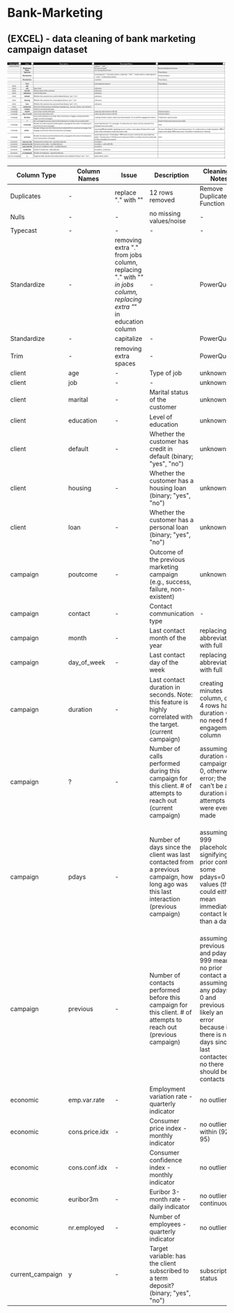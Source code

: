 # Bank-Marketing
(EXCEL) -  data cleaning of bank marketing campaign dataset
-
<img src= https://github.com/AndyeliSays/Bank-Marketing/blob/main/assets/cleaning_process.png>

| Column Type | Column Names | Issue | Description | Cleaning & Notes | Process |
|------------|--------------|-------|-------------|-----------------|---------|
| Duplicates | - | replace "." with "" | 12 rows removed | Remove Duplicate Function | - |
| Nulls | - | - | no missing values/noise | - | - |
| Typecast | - | - | - | - | - |
| Standardize | - | removing extra "." from jobs column, replacing "." with "_" in jobs column, replacing extra "_" in education column | - | PowerQuery | find and replace |
| Standardize | - | capitalize | - | PowerQuery | - |
| Trim | - | removing extra spaces | - | PowerQuery | - |
| client | age | - | Type of job | unknowns | - |
| client | job | - | - | unknowns | - |
| client | marital | - | Marital status of the customer | unknowns | - |
| client | education | - | Level of education | unknowns | - |
| client | default | - | Whether the customer has credit in default (binary; "yes", "no") | unknowns | - |
| client | housing | - | Whether the customer has a housing loan (binary; "yes", "no") | unknowns | - |
| client | loan | - | Whether the customer has a personal loan (binary; "yes", "no") | unknowns | - |
| campaign | poutcome | - | Outcome of the previous marketing campaign (e.g., success, failure, non-existent) | unknowns | - |
| campaign | contact | - | Contact communication type | - | - |
| campaign | month | - | Last contact month of the year | replacing abbreviations with full | find and replace |
| campaign | day_of_week | - | Last contact day of the week | replacing abbreviations with full | find and replace |
| campaign | duration | - | Last contact duration in seconds. Note: this feature is highly correlated with the target. (current campaign) | creating minutes column, only 4 rows have duration =0, no need for engagement column | if statement, special paste |
| campaign | ? | - | Number of calls performed during this campaign for this client. # of attempts to reach out (current campaign) | assuming if duration = 0, campaign > 0, otherwise error; there can't be a duration if no attempts were even made | likely # of attempts based on pivot table |
| campaign | pdays | - | Number of days since the client was last contacted from a previous campaign, how long ago was this last interaction (previous campaign) | assuming 999 placeholder signifying no prior contact, some pdays=0 values (this could either mean immediate contact less than a day) | 15 rows with pdays=0, these rows have previous > 0, could remove or mode imputation =999, if replace then pdays=999 and previous 0 (another contradiction) deleting |
| campaign | previous | - | Number of contacts performed before this campaign for this client. # of attempts to reach out (previous campaign) | assuming if previous = 0 and pdays = 999 means no prior contact at all, assuming if any pdays = 0 and previous !=0 likely an error because if there is no days since last contacted, no there should be no contacts | none |
| economic | emp.var.rate | - | Employment variation rate - quarterly indicator | no outliers | - |
| economic | cons.price.idx | - | Consumer price index - monthly indicator | no outliers - within (92-95) | - |
| economic | cons.conf.idx | - | Consumer confidence index - monthly indicator | no outliers | - |
| economic | euribor3m | - | Euribor 3-month rate - daily indicator | no outliers, continuous | - |
| economic | nr.employed | - | Number of employees - quarterly indicator | no outliers | - |
| current_campaign | y | - | Target variable: has the client subscribed to a term deposit? (binary; "yes", "no") | subscription status | - |
